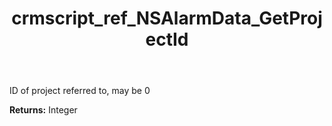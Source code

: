 ﻿---
title: crmscript_ref_NSAlarmData_GetProjectId
description: Integer NSAlarmData.GetProjectId()
intellisense: NSAlarmData.GetProjectId
keywords: NSAlarmData, GetProjectId
so.topic: reference
---

ID of project referred to, may be 0

**Returns:** Integer


